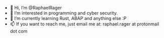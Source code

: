 - 👋 Hi, I’m @RaphaelRager
- 👀 I’m interested in programming and cyber security.
- 🌱 I’m currently learning Rust, ABAP and anything else :P
- 📫 If you want to reach me, just email me at:   raphael.rager at protonmail dot com

<!---
RaphaelRager/RaphaelRager is a ✨ special ✨ repository because its `README.md` (this file) appears on your GitHub profile.
You can click the Preview link to take a look at your changes.
--->
